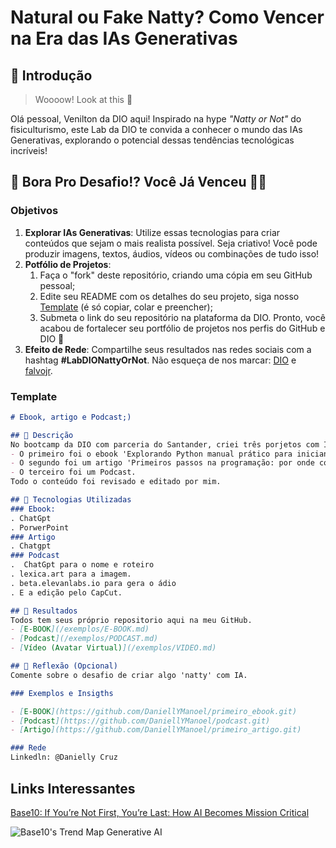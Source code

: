 # Natural ou Fake Natty? Como Vencer na Era das IAs Generativas

## 🚀 Introdução

> Woooow! Look at this 👀

Olá pessoal, Venilton da DIO aqui! Inspirado na hype _"Natty or Not"_ do fisiculturismo, este Lab da DIO te convida a conhecer o mundo das IAs Generativas, explorando o potencial dessas tendências tecnológicas incríveis!

## 🎯 Bora Pro Desafio!? Você Já Venceu 💪🤓

### Objetivos

1. **Explorar IAs Generativas**: Utilize essas tecnologias para criar conteúdos que sejam o mais realista possível. Seja criativo! Você pode produzir imagens, textos, áudios, vídeos ou combinações de tudo isso!
1. **Potfólio de Projetos**:
    1. Faça o "fork" deste repositório, criando uma cópia em seu GitHub pessoal;
    2. Edite seu README com os detalhes do seu projeto, siga nosso [Template](#template) (é só copiar, colar e preencher);
    3. Submeta o link do seu repositório na plataforma da DIO. Pronto, você acabou de fortalecer seu portfólio de projetos nos perfis do GitHub e DIO 🚀
1. **Efeito de Rede**: Compartilhe seus resultados nas redes sociais com a hashtag **#LabDIONattyOrNot**. Não esqueça de nos marcar: [DIO](https://www.linkedin.com/school/dio-makethechange) e [falvojr](https://www.linkedin.com/in/falvojr).

### Template

```markdown
# Ebook, artigo e Podcast;)

## 📒 Descrição
No bootcamp da DIO com parceria do Santander, criei três porjetos com Inteligência Artificial.
- O primeiro foi o ebook 'Explorando Python manual prático para iniciantes'.
- O segundo foi um artigo 'Primeiros passos na programação: por onde começar?'
- O terceiro foi um Podcast.
Todo o conteúdo foi revisado e editado por mim.

## 🤖 Tecnologias Utilizadas
### Ebook:
. ChatGpt
. PorwerPoint
### Artigo
. Chatgpt
### Podcast
.  ChatGpt para o nome e roteiro
. lexica.art para a imagem.
. beta.elevanlabs.io para gera o ádio
. E a edição pelo CapCut.

## 🚀 Resultados
Todos tem seus próprio repositorio aqui na meu GitHub.
- [E-BOOK](/exemplos/E-BOOK.md)
- [Podcast](/exemplos/PODCAST.md)
- [Vídeo (Avatar Virtual)](/exemplos/VIDEO.md)

## 💭 Reflexão (Opcional)
Comente sobre o desafio de criar algo 'natty' com IA.

### Exemplos e Insigths

- [E-BOOK](https://github.com/DaniellYManoel/primeiro_ebook.git)
- [Podcast](https://github.com/DaniellYManoel/podcast.git)
- [Artigo](https://github.com/DaniellYManoel/primeiro_artigo.git)

### Rede
Linkedln: @Danielly Cruz
```

## Links Interessantes

[Base10: If You’re Not First, You’re Last: How AI Becomes Mission Critical](https://base10.vc/post/generative-ai-mission-critical/)

![Base10's Trend Map Generative AI](https://github.com/digitalinnovationone/lab-natty-or-not/assets/730492/f4df26e8-f8f7-4419-8252-c69d73ea930c)

